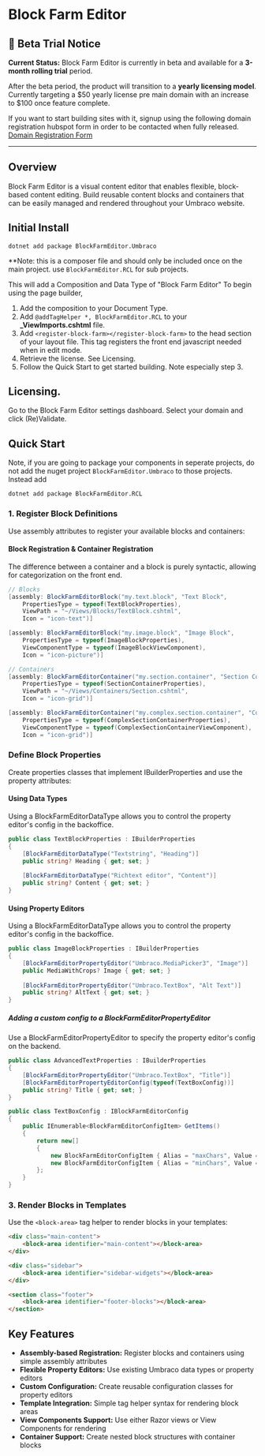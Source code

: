 # Block Farm Editor

## 🚀 Beta Trial Notice

**Current Status:** Block Farm Editor is currently in beta and available for a **3-month rolling trial** period. 

After the beta period, the product will transition to a **yearly licensing model**.  Currently targeting a $50 yearly license pre main domain with an increase to $100 once feature complete.

If you want to start building sites with it, signup using the following domain registration hubspot form in order to be contacted when fully released.  [Domain Registration Form](https://40lw0b.share-na2.hsforms.com/2_On6_GUgTRS5rPA5LkRK4Q)

---

## Overview

Block Farm Editor is a visual content editor that enables flexible, block-based content editing. Build reusable content blocks and containers that can be easily managed and rendered throughout your Umbraco website.

## Initial Install

```
dotnet add package BlockFarmEditor.Umbraco
```
**Note: this is a composer file and should only be included once on the main project. use ```BlockFarmEditor.RCL``` for sub projects.

This will add a Composition and Data Type of "Block Farm Editor"
To begin using the page builder,
1. Add the composition to your Document Type.
2. Add ```@addTagHelper *, BlockFarmEditor.RCL``` to your **_ViewImports.cshtml** file.
3. Add ```<register-block-farm></register-block-farm>``` to the head section of your layout file.  This tag registers the front end javascript needed when in edit mode.
4. Retrieve the license.  See Licensing.
5. Follow the Quick Start to get started building.  Note especially step 3.

## Licensing. 
Go to the Block Farm Editor settings dashboard.  Select your domain and click (Re)Validate.

## Quick Start
Note, if you are going to package your components in seperate projects, do not add the nuget project ```BlockFarmEditor.Umbraco``` to those projects. 
Instead add 
```
dotnet add package BlockFarmEditor.RCL
```

### 1. Register Block Definitions

Use assembly attributes to register your available blocks and containers:

#### Block Registration & Container Registration
The difference between a container and a block is purely syntactic, allowing for categorization on the front end.

````csharp
// Blocks
[assembly: BlockFarmEditorBlock("my.text.block", "Text Block", 
    PropertiesType = typeof(TextBlockProperties), 
    ViewPath = "~/Views/Blocks/TextBlock.cshtml", 
    Icon = "icon-text")]

[assembly: BlockFarmEditorBlock("my.image.block", "Image Block", 
    PropertiesType = typeof(ImageBlockProperties), 
    ViewComponentType = typeof(ImageBlockViewComponent), 
    Icon = "icon-picture")]

// Containers
[assembly: BlockFarmEditorContainer("my.section.container", "Section Container", 
    PropertiesType = typeof(SectionContainerProperties), 
    ViewPath = "~/Views/Containers/Section.cshtml", 
    Icon = "icon-grid")]

[assembly: BlockFarmEditorContainer("my.complex.section.container", "Complex Section Container", 
    PropertiesType = typeof(ComplexSectionContainerProperties), 
    ViewComponentType = typeof(ComplexSectionContainerViewComponent), 
    Icon = "icon-grid")]
````

### Define Block Properties
Create properties classes that implement IBuilderProperties and use the property attributes:

#### Using Data Types
Using a BlockFarmEditorDataType allows you to control the property editor's config in the backoffice.
````csharp
public class TextBlockProperties : IBuilderProperties
{
    [BlockFarmEditorDataType("Textstring", "Heading")]
    public string? Heading { get; set; }
    
    [BlockFarmEditorDataType("Richtext editor", "Content")]
    public string? Content { get; set; }
}
````

#### Using Property Editors
Using a BlockFarmEditorDataType allows you to control the property editor's config in the backoffice.
````csharp
public class ImageBlockProperties : IBuilderProperties
{
    [BlockFarmEditorPropertyEditor("Umbraco.MediaPicker3", "Image")]
    public MediaWithCrops? Image { get; set; }
    
    [BlockFarmEditorPropertyEditor("Umbraco.TextBox", "Alt Text")]
    public string? AltText { get; set; }
}
````

##### Adding a custom config to a BlockFarmEditorPropertyEditor
Use a BlockFarmEditorPropertyEditor to specify the property editor's config on the backend.
````csharp
public class AdvancedTextProperties : IBuilderProperties
{
    [BlockFarmEditorPropertyEditor("Umbraco.TextBox", "Title")]
    [BlockFarmEditorPropertyEditorConfig(typeof(TextBoxConfig))]
    public string? Title { get; set; }
}

public class TextBoxConfig : IBlockFarmEditorConfig
{
    public IEnumerable<BlockFarmEditorConfigItem> GetItems()
    {
        return new[]
        {
            new BlockFarmEditorConfigItem { Alias = "maxChars", Value = 100 },
            new BlockFarmEditorConfigItem { Alias = "minChars", Value = 5 }
        };
    }
}
````

### 3. Render Blocks in Templates
Use the ```<block-area>``` tag helper to render blocks in your templates:
````html
<div class="main-content">
    <block-area identifier="main-content"></block-area>
</div>

<div class="sidebar">
    <block-area identifier="sidebar-widgets"></block-area>
</div>

<section class="footer">
    <block-area identifier="footer-blocks"></block-area>
</section>
````
## Key Features
* **Assembly-based Registration:** Register blocks and containers using simple assembly attributes
* **Flexible Property Editors:** Use existing Umbraco data types or property editors
* **Custom Configuration:** Create reusable configuration classes for property editors
* **Template Integration:** Simple tag helper syntax for rendering block areas
* **View Components Support:** Use either Razor views or View Components for rendering
* **Container Support:** Create nested block structures with container blocks
